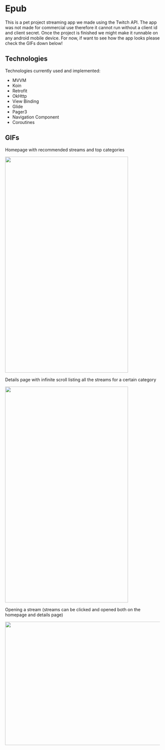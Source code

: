 # Epub

This is a pet project streaming app we made using the Twitch API. The app was not made for commercial use therefore it cannot run without a client id and client secret.
Once the project is finished we might make it runnable on any android mobile device. For now, if want to see how the app looks please check the GIFs down below!

## Technologies

Technologies currently used and implemented:
- MVVM
- Koin
- Retrofit
- OkHttp
- View Binding
- Glide
- Pager3
- Navigation Component
- Coroutines

## GIFs

Homepage with recommended streams and top categories

<img src="https://github.com/BendeguzTajti/Epub/blob/develop/README%20files/gif1.gif" width="400" height="700" />

Details page with infinite scroll listing all the streams for a certain category

<img src="https://github.com/BendeguzTajti/Epub/blob/develop/README%20files/gif2.gif" width="400" height="700" />

Opening a stream (streams can be clicked and opened both on the homepage and details page)

<img src="https://github.com/BendeguzTajti/Epub/blob/develop/README%20files/gif3.gif" width="700" height="400" />
